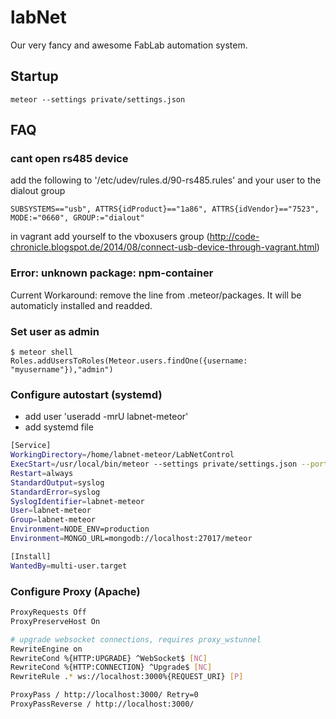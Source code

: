 labNet
======

Our very fancy and awesome FabLab automation system.

## Startup
````
meteor --settings private/settings.json
````

## FAQ
### cant open rs485 device
add the following to '/etc/udev/rules.d/90-rs485.rules' and your user to the dialout group

````
SUBSYSTEMS=="usb", ATTRS{idProduct}=="1a86", ATTRS{idVendor}=="7523", MODE:="0660", GROUP:="dialout"
````
in vagrant add yourself to the vboxusers group (http://code-chronicle.blogspot.de/2014/08/connect-usb-device-through-vagrant.html)

### Error: unknown package: npm-container
Current Workaround: remove the line from .meteor/packages.
It will be automaticly installed and readded.

### Set user as admin
````
$ meteor shell
Roles.addUsersToRoles(Meteor.users.findOne({username: "myusername"}),"admin")
````

### Configure autostart (systemd)

* add user 'useradd -mrU labnet-meteor'
* add systemd file

```` bash /etc/systemd/system/labnet-meteor.service
[Service]
WorkingDirectory=/home/labnet-meteor/LabNetControl
ExecStart=/usr/local/bin/meteor --settings private/settings.json --port 3000
Restart=always
StandardOutput=syslog
StandardError=syslog
SyslogIdentifier=labnet-meteor
User=labnet-meteor
Group=labnet-meteor
Environment=NODE_ENV=production
Environment=MONGO_URL=mongodb://localhost:27017/meteor

[Install]
WantedBy=multi-user.target
````

### Configure Proxy (Apache)

```` bash apache-site.conf
ProxyRequests Off
ProxyPreserveHost On

# upgrade websocket connections, requires proxy_wstunnel
RewriteEngine on
RewriteCond %{HTTP:UPGRADE} ^WebSocket$ [NC]
RewriteCond %{HTTP:CONNECTION} ^Upgrade$ [NC]
RewriteRule .* ws://localhost:3000%{REQUEST_URI} [P]

ProxyPass / http://localhost:3000/ Retry=0
ProxyPassReverse / http://localhost:3000/
````
